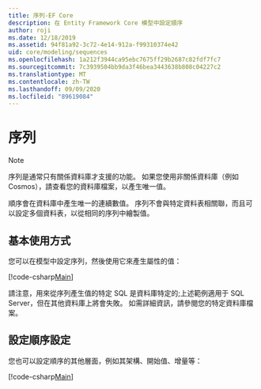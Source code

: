 ```yaml
---
title: 序列-EF Core
description: 在 Entity Framework Core 模型中設定順序
author: roji
ms.date: 12/18/2019
ms.assetid: 94f81a92-3c72-4e14-912a-f99310374e42
uid: core/modeling/sequences
ms.openlocfilehash: 1a212f3944ca95ebc7675ff29b2687c82fdf7fc7
ms.sourcegitcommit: 7c3939504bb9da3f46bea3443638b808c04227c2
ms.translationtype: MT
ms.contentlocale: zh-TW
ms.lasthandoff: 09/09/2020
ms.locfileid: "89619084"
---
```

# <a name="sequences"></a>序列

> [!NOTE]  
> 序列是通常只有關係資料庫才支援的功能。 如果您使用非關係資料庫（例如 Cosmos），請查看您的資料庫檔案，以產生唯一值。

順序會在資料庫中產生唯一的連續數值。 序列不會與特定資料表相關聯，而且可以設定多個資料表，以從相同的序列中繪製值。

## <a name="basic-usage"></a>基本使用方式

您可以在模型中設定序列，然後使用它來產生屬性的值：

[!code-csharp[Main](../../../samples/core/Modeling/FluentAPI/Sequence.cs?name=Sequence&highlight=3,7)]

請注意，用來從序列產生值的特定 SQL 是資料庫特定的;上述範例適用于 SQL Server，但在其他資料庫上將會失敗。 如需詳細資訊，請參閱您的特定資料庫檔案。

## <a name="configuring-sequence-settings"></a>設定順序設定

您也可以設定順序的其他層面，例如其架構、開始值、增量等：

[!code-csharp[Main](../../../samples/core/Modeling/FluentAPI/SequenceConfiguration.cs?name=SequenceConfiguration&highlight=3-5)]
